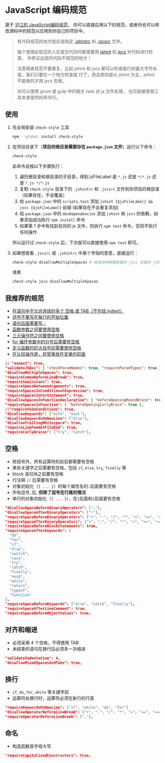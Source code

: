 # JavaScript 编码规范

基于 [沪江的 JavaScript编码规范](http://ue.hujiang.com/u/dayu826/article/5366ebbe384a291427bb2c4e)，
你可以直接应用以下的规范，或者你也可以修改源码中的规范以应用到你自己的项目中。

> 有代码规范的地方就应该指定 [.jshintrc][jshint_options] 和 [.jscsrc][jscs_rules] 文件。
>
> 每个使用此规范的人在提交代码时都需要用 [jshint][jshint] 和 [jscs][jscs] 对代码进行检查，
> 并修证出现的代码不规范的地方！
>
> 注意两者规范不要重复，比如 jshint 和 jscs 都可以检查每行的最大字符长度，我们只要在一个地方检查就
> 行了，而且原则是以 jshint 为主，jshint 不能做的才用 jscs 去做。
>
> 你可以使用 grunt 或 gulp 中的相关 task 对 js 文件处理，
> 也可直接使用工具本身提供的命令行。
>

## 使用

1. 先全局安装 `check-style` 工具

    ```bash
    npm --global install check-style
    ```

2. 在项目目录下（__项目的根目录需要存在 `package.json` 文件__）运行以下命令：

    ```bash
    check-style
    ```

    此命令会按以下步骤执行：

    1. 遍历根目录和根目录的子目录，得到 jsFileLabel 是 `*.js` 还是 `*/*.js` 还是 `*.js */*.js`
    2. 复制 `check-style` 目录下的 `.jshintrc` 和 `.jscsrc` 文件到你项目的根目录（如果存在，不会覆盖）
    3. 给 `package.json` 中的 `scripts.test` 添加 `jshint {$jsFileLabel} && jscs {$jsFileLabel}` 前缀 (如果存在不会重复添加)
    4. 给 `package.json` 中的 `devDependencies` 添加 `jshint` 和 `jscs` 的依赖，如果添加成功执行 `npm install` 命令
    5. 如果第 1 步中有找到任何的 js 文件，则执行 `npm test` 命令，否则不执行任何操作

    所以运行过 `check-style` 后，下次就可以直接使用 `npm test` 即可。

3. 如果想查看 `.jscsrc` 或 `.jshintrc` 中某个字段的意思，直接运行：

    ```bash
    check-style disallowMultipleSpaces # 会自动判断属性是在 jscs 还是在 jshint 中的
    ```

    或者

    ```bash
    check-style jscs disallowMultipleSpaces
    ```



## 我推荐的规范

- [在语句中不允许连续的多个 空格 或 TAB（不包括 indent）](http://jscs.info/rule/disallowMultipleSpaces)
- [逗号不要写在每行的开始位置](http://jscs.info/rule/requireCommaBeforeLineBreak)
- [语句后面需要写 `;`](http://jscs.info/rule/requireSemicolons)
- [函数参数之间要使用空格](http://jscs.info/rule/requireSpaceBetweenArguments)
- [三元操作符之间要使用空格](http://jscs.info/rule/requireSpacesInConditionalExpression)
- [for 循环参数中的分号后需要有空格](http://jscs.info/rule/requireSpacesInForStatement)
- [定义函数时的大括号前需要使用空格](http://jscs.info/rule/requireSpacesInFunction)
- [在比较操作是，将常量放在变量的前面](http://jscs.info/rule/requireYodaConditions)

```json
// "esnext": true,
"validateJSDoc": { "checkParamNames": true, "requireParamTypes": true },
"disallowMultipleSpaces": true,
"requireCommaBeforeLineBreak": true,
"requireSemicolons": true,
"requireSpaceBetweenArguments": true,
"requireSpacesInConditionalExpression": true,
"requireSpacesInForStatement": true,
"disallowSpacesInFunctionDeclaration": { "beforeOpeningRoundBrace": true },
"requireSpacesInFunction": { "beforeOpeningCurlyBrace": true },
//"requireYodaConditions": true,
"disallowKeywords": ["with", "eval"],
"disallowKeywordsOnNewLine": ["else"],
"disallowTrailingWhitespace": true,
"requireLineFeedAtFileEnd": true,
"requireCurlyBraces": ["try", "catch"],
```

## 空格

- 除括号外，所有运算符的前后都需要有空格
- 某些关键字之后需要有空格，包括 `if`, `else`, `try`, `finally` 等
- block 语句块之前要有空格
- 行注释 `//` 后需要有空格
- 对象初始化（`{ ... }`）的每个属性名的`:`后面要有空格
- 所有逗号`,`后, __但除了逗号在行尾的情况__
- 单行的对象初始化（`{ ... }`），在`{`后面和`}`前面要有空格

```json
"disallowSpaceBeforeBinaryOperators": [","],
"disallowSpaceAfterBinaryOperators": ["!"],
"requireSpaceBeforeBinaryOperators": ["+", "-", "/", "*", "=", "==", "===", "!=", "!==", ">", ">=", "<", "<="],
"requireSpaceAfterBinaryOperators": ["+", "-", "/", "*", "=", "==", "===", "!=", "!==", ">", ">=", "<", "<="],
"requireSpaceBeforeBlockStatements": true,
"requireSpaceAfterKeywords": [
  "do",
  "for",
  "if",
  "else",
  "switch",
  "case",
  "try",
  "catch",
  "finally",
  "void",
  "while",
  "return",
  "typeof",
  "function"
],
"requireSpaceBeforeKeywords": ["else", "catch", "finally"],
"requireSpaceAfterLineComment": true,
"requireSpaceBeforeObjectValues": true,
```

## 对齐和缩进

- 必须采用 4 个空格，不得使用 TAB
- 未结束的语句在换行后必须多一次缩进

```json
"validateIndentation": 4,
"disallowMixedSpacesAndTabs": true,
```

## 换行

- `if`, `do`, `for`, `while` 等关键字前
- 运算符处换行时，运算符必须在新行的行首


```json
"requireKeywordsOnNewLine": ["if", "while", "do", "for"]
"disallowOperatorBeforeLineBreak": ["+", "-", "/", "*", "=", "==", "===", "!=", "!==", ">", ">=", "<", "<="],
"requireOperatorBeforeLineBreak": [","],
```


## 命名

- 构造函数首字母大写

```json
"requireCapitalizedConstructors": true,
```


[jshint]: http://jshint.com/
[jshint_options]: http://jshint.com/docs/options/
[jscs]: http://jscs.info/
[jscs_rules]: http://jscs.info/rules.html
[bad_line_break]: http://stackoverflow.com/questions/15140740/explanation-of-jshints-bad-line-breaking-before-error
